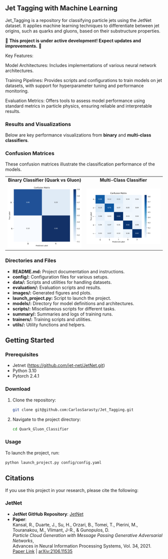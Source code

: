## Jet Tagging with Machine Learning

Jet_Tagging is a repository for classifying particle jets using the JetNet dataset. It applies machine learning techniques to differentiate between jet origins, such as quarks and gluons, based on their substructure properties. 

🚧 **This project is under active development! Expect updates and improvements.** 🚧

Key Features:

Model Architectures: Includes implementations of various neural network architectures.

Training Pipelines: Provides scripts and configurations to train models on jet datasets, with support for hyperparameter tuning and performance monitoring.

Evaluation Metrics: Offers tools to assess model performance using standard metrics in particle physics, ensuring reliable and interpretable results.


### Results and Visualizations  

Below are key performance visualizations from **binary** and **multi-class classifiers**.  

### Confusion Matrices  
These confusion matrices illustrate the classification performance of the models.  

<div align="center">  
  <table>  
    <tr>  
      <td align="center"><strong>Binary Classifier (Quark vs Gluon)</strong></td>  
      <td align="center"><strong>Multi-Class Classifier</strong></td>  
    </tr>  
    <tr>  
      <td><img src="images/Quark_Gluon_BC.png" width="400"></td>  
      <td><img src="images/confusion_matrix_res_autoencoder.png" width="400"></td>  
    </tr>  
  </table>  
</div>  

### Directories and Files

- **README.md:** Project documentation and instructions.
- **config/:** Configuration files for various setups.
- **data/:** Scripts and utilities for handling datasets.
- **evaluation/:** Evaluation scripts and results.
- **images/:** Generated figures and plots.
- **launch_project.py:** Script to launch the project.
- **models/:** Directory for model definitions and architectures.
- **scripts/:** Miscellaneous scripts for different tasks.
- **summary/:** Summaries and logs of training runs.
- **trainers/:** Training scripts and utilities.
- **utils/:** Utility functions and helpers.

## Getting Started

### Prerequisites

- Jetnet (https://github.com/jet-net/JetNet.git) 
- Python 3.10
- Pytorch 2.4.1


### Download

1. Clone the repository:
    ```sh
    git clone git@github.com:CarlosSarasty/Jet_Tagging.git
    ```
2. Navigate to the project directory:
    ```sh
    cd Quark_Gluon_Classifier
    ```

### Usage

To launch the project, run:
```sh
python launch_project.py config/config.yaml
```

## Citations  

If you use this project in your research, please cite the following:  

### JetNet  
- **JetNet GitHub Repository**: [JetNet](https://github.com/jet-net/JetNet)  
- **Paper**:  
  Kansal, R., Duarte, J., Su, H., Orzari, B., Tomei, T., Pierini, M., Touranakou, M., Vlimant, J-R., & Gunopulos, D.  
  *Particle Cloud Generation with Message Passing Generative Adversarial Networks*,  
  Advances in Neural Information Processing Systems, Vol. 34, 2021.  
  [Paper Link](https://proceedings.neurips.cc/paper_files/paper/2021/file/c8512d142a2d849725f31a9a7a361ab9-Paper.pdf) | [arXiv:2106.11535](https://arxiv.org/abs/2106.11535)  


